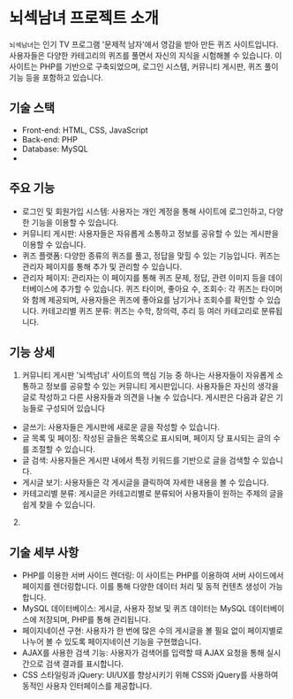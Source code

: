 # 뇌섹남녀 프로젝트 소개
`뇌섹남녀`는 인기 TV 프로그램 '문제적 남자'에서 영감을 받아 만든 퀴즈 사이트입니다. 사용자들은 다양한 카테고리의 퀴즈를 풀면서 자신의 지식을 시험해볼 수 있습니다. 이 사이트는 PHP를 기반으로 구축되었으며, 로그인 시스템, 커뮤니티 게시판, 퀴즈 풀이 기능 등을 포함하고 있습니다.

## 기술 스택
- Front-end: HTML, CSS, JavaScript
- Back-end: PHP
- Database: MySQL
- 
## 주요 기능
- 로그인 및 회원가입 시스템: 사용자는 개인 계정을 통해 사이트에 로그인하고, 다양한 기능을 이용할 수 있습니다.
- 커뮤니티 게시판: 사용자들은 자유롭게 소통하고 정보를 공유할 수 있는 게시판을 이용할 수 있습니다.
- 퀴즈 플랫폼: 다양한 종류의 퀴즈를 풀고, 정답을 맞힐 수 있는 기능입니다. 퀴즈는 관리자 페이지를 통해 추가 및 관리할 수 있습니다.
- 관리자 페이지: 관리자는 이 페이지를 통해 퀴즈 문제, 정답, 관련 이미지 등을 데이터베이스에 추가할 수 있습니다.
퀴즈 타이머, 좋아요 수, 조회수: 각 퀴즈는 타이머와 함께 제공되며, 사용자들은 퀴즈에 좋아요를 남기거나 조회수를 확인할 수 있습니다.
카테고리별 퀴즈 분류: 퀴즈는 수학, 창의력, 추리 등 여러 카테고리로 분류됩니다.

## 기능 상세
1. 커뮤니티 게시판
'뇌섹남녀' 사이트의 핵심 기능 중 하나는 사용자들이 자유롭게 소통하고 정보를 공유할 수 있는 커뮤니티 게시판입니다. 사용자들은 자신의 생각을 글로 작성하고 다른 사용자들과 의견을 나눌 수 있습니다. 게시판은 다음과 같은 기능들로 구성되어 있습니다

- 글쓰기: 사용자들은 게시판에 새로운 글을 작성할 수 있습니다.
- 글 목록 및 페이징: 작성된 글들은 목록으로 표시되며, 페이지 당 표시되는 글의 수를 조절할 수 있습니다.
- 글 검색: 사용자들은 게시판 내에서 특정 키워드를 기반으로 글을 검색할 수 있습니다.
- 게시글 보기: 사용자들은 각 게시글을 클릭하여 자세한 내용을 볼 수 있습니다.
- 카테고리별 분류: 게시글은 카테고리별로 분류되어 사용자들이 원하는 주제의 글을 쉽게 찾을 수 있습니다.

2.



## 기술 세부 사항
- PHP를 이용한 서버 사이드 렌더링: 이 사이트는 PHP를 이용하여 서버 사이드에서 페이지를 렌더링합니다. 이를 통해 다양한 데이터 처리 및 동적 컨텐츠 생성이 가능합니다.
- MySQL 데이터베이스: 게시글, 사용자 정보 및 퀴즈 데이터는 MySQL 데이터베이스에 저장되며, PHP를 통해 관리됩니다.
- 페이지네이션 구현: 사용자가 한 번에 많은 수의 게시글을 볼 필요 없이 페이지별로 나누어 볼 수 있도록 페이지네이션 기능을 구현했습니다.
- AJAX를 사용한 검색 기능: 사용자가 검색어를 입력할 때 AJAX 요청을 통해 실시간으로 검색 결과를 표시합니다.
- CSS 스타일링과 jQuery: UI/UX를 향상시키기 위해 CSS와 jQuery를 사용하여 동적인 사용자 인터페이스를 제공합니다.
